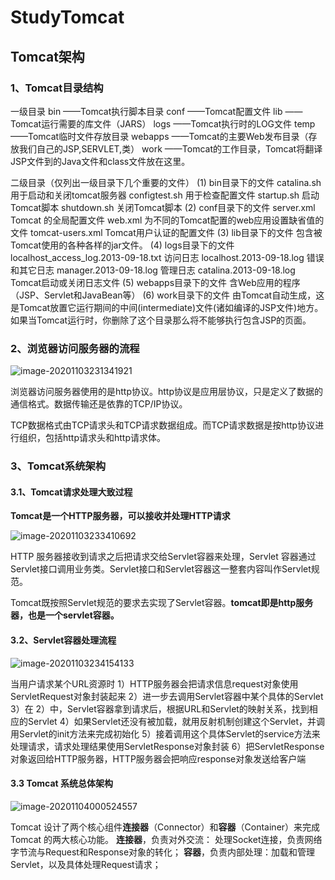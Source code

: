 # StudyTomcat

## Tomcat架构

### 1、Tomcat目录结构

一级目录
 bin ——Tomcat执行脚本目录
 conf ——Tomcat配置文件
 lib ——Tomcat运行需要的库文件（JARS）
 logs ——Tomcat执行时的LOG文件
 temp ——Tomcat临时文件存放目录
 webapps ——Tomcat的主要Web发布目录（存放我们自己的JSP,SERVLET,类）
 work ——Tomcat的工作目录，Tomcat将翻译JSP文件到的Java文件和class文件放在这里。

二级目录（仅列出一级目录下几个重要的文件）
 (1) bin目录下的文件
 catalina.sh 用于启动和关闭tomcat服务器
 configtest.sh 用于检查配置文件
 startup.sh 启动Tomcat脚本
 shutdown.sh 关闭Tomcat脚本
 (2) conf目录下的文件
 server.xml Tomcat 的全局配置文件
 web.xml 为不同的Tomcat配置的web应用设置缺省值的文件
 tomcat-users.xml Tomcat用户认证的配置文件
 (3) lib目录下的文件
 包含被Tomcat使用的各种各样的jar文件。
 (4) logs目录下的文件
 localhost_access_log.2013-09-18.txt 访问日志
 localhost.2013-09-18.log 错误和其它日志
 manager.2013-09-18.log 管理日志
 catalina.2013-09-18.log Tomcat启动或关闭日志文件
 (5) webapps目录下的文件
 含Web应用的程序（JSP、Servlet和JavaBean等）
 (6) work目录下的文件
 由Tomcat自动生成，这是Tomcat放置它运行期间的中间(intermediate)文件(诸如编译的JSP文件)地方。如果当Tomcat运行时，你删除了这个目录那么将不能够执行包含JSP的页面。

### 2、浏览器访问服务器的流程

![image-20201103231341921](https://gitee.com/xiyuximing/image/raw/master/image-20201103231341921.png)

浏览器访问服务器使用的是http协议。http协议是应用层协议，只是定义了数据的通信格式。数据传输还是依靠的TCP/IP协议。

TCP数据格式由TCP请求头和TCP请求数据组成。而TCP请求数据是按http协议进行组织，包括http请求头和http请求体。

### 3、Tomcat系统架构

#### 3.1、Tomcat请求处理大致过程

**Tomcat是一个HTTP服务器，可以接收并处理HTTP请求**

![image-20201103233410692](https://gitee.com/xiyuximing/image/raw/master/image-20201103233410692.png)

HTTP 服务器接收到请求之后把请求交给Servlet容器来处理，Servlet 容器通过Servlet接⼝调⽤业务类。Servlet接⼝和Servlet容器这⼀整套内容叫作Servlet规范。

Tomcat既按照Servlet规范的要求去实现了Servlet容器。**tomcat即是http服务器，也是一个servlet容器。**

#### 3.2、Servlet容器处理流程

![image-20201103234154133](https://gitee.com/xiyuximing/image/raw/master/image-20201103234154133.png)

当⽤户请求某个URL资源时
1）HTTP服务器会把请求信息request对象使⽤ServletRequest对象封装起来
2）进⼀步去调⽤Servlet容器中某个具体的Servlet
3）在 2）中，Servlet容器拿到请求后，根据URL和Servlet的映射关系，找到相应的Servlet
4）如果Servlet还没有被加载，就⽤反射机制创建这个Servlet，并调⽤Servlet的init⽅法来完成初始化
5）接着调⽤这个具体Servlet的service⽅法来处理请求，请求处理结果使⽤ServletResponse对象封装
6）把ServletResponse对象返回给HTTP服务器，HTTP服务器会把响应response对象发送给客户端

#### 3.3 Tomcat 系统总体架构

![image-20201104000524557](https://gitee.com/xiyuximing/image/raw/master/image-20201104000524557.png)

Tomcat 设计了两个核⼼组件**连接器**（Connector）和**容器**（Container）来完成 Tomcat 的两⼤核⼼功能。
**连接器**，负责对外交流： 处理Socket连接，负责⽹络字节流与Request和Response对象的转化；
**容器**，负责内部处理：加载和管理Servlet，以及具体处理Request请求；


